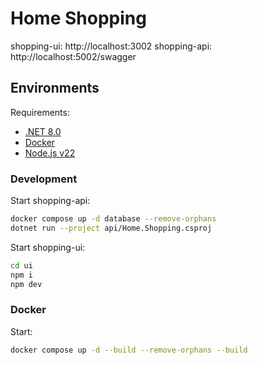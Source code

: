 # Home Shopping

shopping-ui: http://localhost:3002
shopping-api: http://localhost:5002/swagger

## Environments

Requirements:

- [.NET 8.0](https://dotnet.microsoft.com/en-us/download/dotnet/8.0)
- [Docker](https://docs.docker.com/engine/)
- [Node.js v22](https://nodejs.org/)

### Development

Start shopping-api:

```bash
docker compose up -d database --remove-orphans
dotnet run --project api/Home.Shopping.csproj
```

Start shopping-ui:

```bash
cd ui
npm i
npm dev

```

### Docker

Start:

```bash
docker compose up -d --build --remove-orphans --build
```
